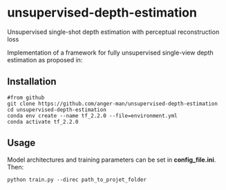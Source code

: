# unsupervised-depth-estimation
Unsupervised single-shot depth estimation with perceptual reconstruction loss

Implementation of a framework for fully unsupervised single-view depth estimation as proposed in:

## Installation

```
#from github
git clone https://github.com/anger-man/unsupervised-depth-estimation
cd unsupervised-depth-estimation
conda env create --name tf_2.2.0 --file=environment.yml
conda activate tf_2.2.0
```
## Usage

Model architectures and training parameters can be set in **config_file.ini**.
Then:
```
python train.py --direc path_to_projet_folder
```

